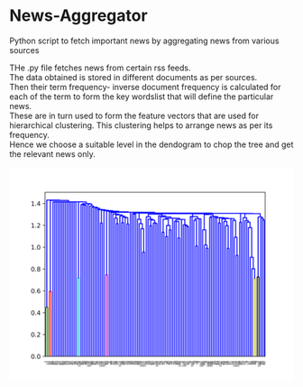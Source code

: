 # News-Aggregator
Python script to fetch important news by aggregating news from various sources
    
THe .py file fetches news from certain rss feeds.   
The data  obtained is stored in different documents as per sources.   
Then their term frequency- inverse document frequency is calculated for each of the term to form the key wordslist that will define the particular news.  
These are in turn used to form the feature vectors that are used for hierarchical clustering. This clustering helps to arrange news as per its frequency.   
Hence we choose a suitable level in the dendogram to chop the tree and get the relevant news only.   
   
![dedogram](dendo.png)
